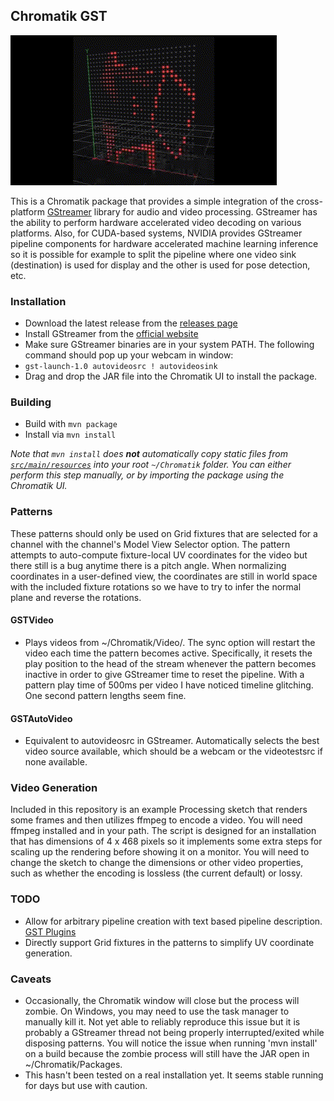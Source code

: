 ## Chromatik GST
![Chromatik GST](assets/chromatikgst_preview2.gif)

This is a Chromatik package that provides a simple integration of the cross-platform [GStreamer](https://gstreamer.freedesktop.org/) library for audio and video processing.
GStreamer has the ability to perform hardware accelerated video decoding on various platforms.  Also, for CUDA-based systems, NVIDIA provides GStreamer pipeline components for
hardware accelerated machine learning inference so it is possible for example to split the pipeline where one video sink (destination) is used for display
and the other is used for pose detection, etc.


### Installation
- Download the latest release from the [releases page](https://github.com/tracyscott/ChromatikGST/releases)
- Install GStreamer from the [official website](https://gstreamer.freedesktop.org/download/)
- Make sure GStreamer binaries are in your system PATH.  The following command should pop up your webcam in window:
- `gst-launch-1.0 autovideosrc ! autovideosink`
- Drag and drop the JAR file into the Chromatik UI to install the package.

### Building


- Build with `mvn package`
- Install via `mvn install`

_Note that `mvn install` does **not** automatically copy static files from [`src/main/resources`](src/main/resources) into your root `~/Chromatik` folder. You can either perform this step manually, or by importing the package using the Chromatik UI._

### Patterns
These patterns should only be used on Grid fixtures that are selected for a channel with the channel's Model View Selector option.  The pattern attempts to auto-compute fixture-local UV coordinates for the video but there still is a bug anytime there is a pitch angle.  When normalizing coordinates in a user-defined view, the coordinates are still in world space with the included fixture rotations so we have to try to infer the normal plane and reverse the rotations.
#### GSTVideo
- Plays videos from ~/Chromatik/Video/. The sync option will restart the video each time the pattern becomes active.  Specifically, it resets the play position to the head of the stream whenever the pattern becomes inactive in order to give GStreamer time to reset the pipeline.  With a pattern play time of 500ms per video I have noticed timeline glitching.  One second pattern lengths seem fine.

#### GSTAutoVideo
- Equivalent to autovideosrc in GStreamer. Automatically selects the best video source available, which should be a webcam or the videotestsrc if none available.


### Video Generation
Included in this repository is an example Processing sketch that renders some frames and then utilizes ffmpeg to encode a video.  You will need ffmpeg installed and in your path.  The script is designed for an installation that has dimensions of 4 x 468 pixels so it implements some extra steps for scaling up the rendering before showing it on a monitor.  You will need to change the sketch to change the dimensions or other video properties, such as whether the encoding is lossless (the current default) or lossy.


### TODO
- Allow for arbitrary pipeline creation with text based pipeline description. [GST Plugins](https://gstreamer.freedesktop.org/documentation/plugins_doc.html?gi-language=c)
- Directly support Grid fixtures in the patterns to simplify UV coordinate generation.

### Caveats
- Occasionally, the Chromatik window will close but the process will zombie. On Windows, you may need to use the task manager to manually kill it. Not yet able to reliably reproduce this issue but it is probably a GStreamer thread not being properly interrupted/exited while disposing patterns.  You will notice the issue when running 'mvn install' on a build because the zombie process will still have the JAR open in ~/Chromatik/Packages.
- This hasn't been tested on a real installation yet.  It seems stable running for days but use with caution.  